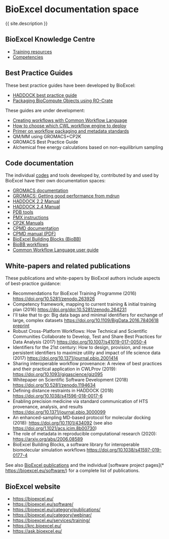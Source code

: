 # BioExcel documentation space

{{ site.description }}

## BioExcel Knowledge Centre

* [Training resources](https://krc.bioexcel.eu/training)
* [Competencies](https://krc.bioexcel.eu/competencies)

<!-- TODO: Integrate this page also into krc -->

## Best Practice Guides

These best practice guides have been developed by BioExcel:

* [HADDOCK best practice guide](https://www.bonvinlab.org/software/bpg/)
* [Packaging BioCompute Objects using RO-Crate](https://biocompute-objects.github.io/bco-ro-crate/)


These guides are under development:
* [Creating workflows with Common Workflow Language](/cwl-best-practice-guide)
* [How to choose which CWL workflow engine to deploy](/cwl-engine-guide/)
* [Primer on workflow packaging and metadata standards](https://docs.google.com/document/d/1XREgfYNi7l4HbdrnXBs7Uv1tMH2AiR435SKjisu4l30/edit#)
* QM/MM using GROMACS+CP2K
* GROMACS Best Practice Guide
* Alchemical free energy calculations based on non-equilibrium sampling


## Code documentation

The individual [codes](https://bioexcel.eu/software/) and tools developed by, contributed by and used by BioExcel have their own documentation spaces:

* [GROMACS documentation](http://manual.gromacs.org/)
* [GROMACS: Getting good performance from mdrun](http://manual.gromacs.org/current/user-guide/mdrun-performance.html)
* [HADDOCK 2.2 Manual](https://www.bonvinlab.org/software/haddock2.2/manual/)
* [HADDOCK 2.4 Manual](https://www.bonvinlab.org/software/haddock2.4/manual/)
* [PDB tools](https://www.bonvinlab.org/pdb-tools/)
* [PMX instructions](http://pmx.mpibpc.mpg.de/instructions.html)
* [CP2K Manuals](http://pmx.mpibpc.mpg.de/instructions.html)
* [CPMD documentation](https://www.cpmd.org/wordpress/index.php/documentation/)
* [CPMD manual (PDF)](https://www.cpmd.org/wordpress/CPMD/getFile.php?file=manual.pdf)
* [BioExcel Building Blocks (BioBB)](http://mmb.irbbarcelona.org/biobb/)
* [BioBB workflows](http://mmb.irbbarcelona.org/biobb/workflows)
* [Common Workflow Language user guide](https://www.commonwl.org/user_guide/)

## White-papers and related publications

These publications and white-papers by BioExcel authors include aspects of best-practice guidance:

* Recommendations for BioExcel Training Programme (2016) <https://doi.org/10.5281/zenodo.263926>
* Competency framework, mapping to current training & initial training plan (2016) <https://doi.org/doi:10.5281/zenodo.264231>
* I'll take that to go: Big data bags and minimal identifiers for exchange of large, complex datasets <https://doi.org/10.1109/BigData.2016.7840618> [preprint](https://www.research.manchester.ac.uk/portal/files/45989205/bagminid.pdf)
* Robust Cross-Platform Workflows: How Technical and Scientific Communities Collaborate to Develop, Test and Share Best Practices for Data Analysis (2017) <https://doi.org/10.1007/s41019-017-0050-4>
* Identifiers for the 21st century: How to design, provision, and reuse persistent identifiers to maximize utility and impact of life science data (2017) <https://doi.org/10.1371/journal.pbio.2001414>
* Sharing interoperable workflow provenance: A review of best practices and their practical application in CWLProv (2019): <https://doi.org/10.1093/gigascience/giz095>
* Whitepaper on Scientific Software Development (2018) <https://doi.org/10.5281/zenodo.1194634>
* Defining distance restraints in HADDOCK (2018) <https://doi.org/10.1038/s41596-018-0017-6>
* Enabling precision medicine via standard communication of HTS provenance, analysis, and results <https://doi.org/10.1371/journal.pbio.3000099>
* An enhanced-sampling MD-based protocol for molecular docking (2018): <https://doi.org/10.1101/434092> (see also <https://doi.org/1.1021/acs.jcim.8b00730>)
* The role of metadata in reproducible computational research (2020): <https://arxiv.org/abs/2006.08589>
* BioExcel Building Blocks, a software library for interoperable biomolecular simulation workflows <https://doi.org/10.1038/s41597-019-0177-4>

See also [BioExcel publications](https://bioexcel.eu/category/publications/) and the individual [software project pages](* <https://bioexcel.eu/software/>) for a complete list of publications.

## BioExcel website

* <https://bioexcel.eu/>
* <https://bioexcel.eu/software/>
* <https://bioexcel.eu/category/publications/>
* <https://bioexcel.eu/category/webinar/>
* <https://bioexcel.eu/services/training/>
* <https://krc.bioexcel.eu/>
* <https://ask.bioexcel.eu/>
